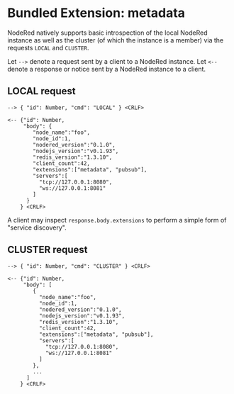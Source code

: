 # Bundled Extension: metadata

NodeRed natively supports basic introspection of the local NodeRed instance as
well as the cluster (of which the instance is a member) via the requests
`LOCAL` and `CLUSTER`. 

Let `-->` denote a request sent by a client to a NodeRed instance.  Let `<--`
denote a response or notice sent by a NodeRed instance to a client.

## LOCAL request

    --> { "id": Number, "cmd": "LOCAL" } <CRLF>

    <-- {"id": Number, 
         "body": {
            "node_name":"foo",
            "node_id":1,
            "nodered_version":"0.1.0",
            "nodejs_version":"v0.1.93",
            "redis_version":"1.3.10",
            "client_count":42,
            "extensions":["metadata", "pubsub"],
            "servers":[
              "tcp://127.0.0.1:8080",
              "ws://127.0.0.1:8081"
            ]
          }
        } <CRLF>


A client may inspect `response.body.extensions` to perform a simple form of "service
discovery".

## CLUSTER request

    --> { "id": Number, "cmd": "CLUSTER" } <CRLF>

    <-- {"id": Number, 
         "body": [ 
            {
              "node_name":"foo",
              "node_id":1,
              "nodered_version":"0.1.0",
              "nodejs_version":"v0.1.93",
              "redis_version":"1.3.10",
              "client_count":42,
              "extensions":["metadata", "pubsub"],
              "servers":[
                "tcp://127.0.0.1:8080",
                "ws://127.0.0.1:8081"
              ]
            }, 
            ... 
          ]
        } <CRLF>

